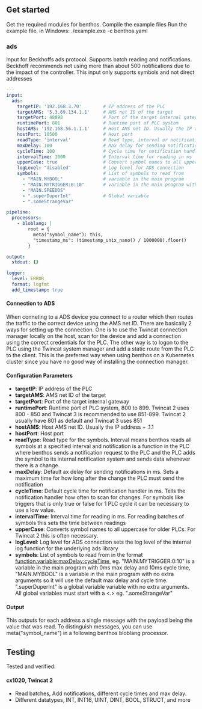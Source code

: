 ## Get started
Get the required modules for benthos.
Compile the example files
Run the example file. in Windows: 
./example.exe -c benthos.yaml 


### ads
Input for Beckhoffs ads protocol. Supports batch reading and notifications.
Beckhoff recommends not using more than about 500 notifications due to the impact of the controller.
This input only supports symbols and not direct addresses

```yaml
---
input:
  ads:
    targetIP: '192.168.3.70'        # IP address of the PLC
    targetAMS: '5.3.69.134.1.1'     # AMS net ID of the target
    targetPort: 48898               # Port of the target internal gateway
    runtimePort: 801                # Runtime port of PLC system
    hostAMS: '192.168.56.1.1.1'     # Host AMS net ID. Usually the IP address + .1.1
    hostPort: 10500                 # Host port
    readType: 'interval'            # Read type, interval or notification
    maxDelay: 100                   # Max delay for sending notifications in ms
    cycleTime: 100                  # Cycle time for notification handler in ms
    intervalTime: 1000              # Interval time for reading in ms
    upperCase: true                 # Convert symbol names to all uppercase for older PLCS
    logLevel: "disabled"            # Log level for ADS connection
    symbols:                        # List of symbols to read from
      - "MAIN.MYBOOL"               # variable in the main program
      - "MAIN.MYTRIGGER:0:10"       # variable in the main program with 0ms max delay and 10ms cycleTime
      - "MAIN.SPEEDOS"  
      - ".superDuperInt"            # Global variable
      - ".someStrangeVar"

pipeline:
  processors:
    - bloblang: |
        root = {
          meta("symbol_name"): this,
          "timestamp_ms": (timestamp_unix_nano() / 1000000).floor()
        }

output:
  stdout: {}

logger:
  level: ERROR
  format: logfmt
  add_timestamp: true
  ```
#### Connection to ADS
When conneting to a ADS device you connect to a router which then routes the traffic to the correct device using the AMS net ID.
There are basically 2 ways for setting up the connection. One is to use the Twincat connection manager locally on the host, scan for the device and add a connection using the correct credentials for the PLC. The other way is to logon to the PLC using the Twincat system manager and add a static route from the PLC to the client. This is the preferred way when using benthos on a Kubernetes cluster since you have no good way of installing the connection manager.

  #### Configuration Parameters
- **targetIP**: IP address of the PLC
- **targetAMS**: AMS net ID of the target
- **targetPort**: Port of the target internal gateway
- **runtimePort**: Runtime port of PLC system,  800 to 899. Twincat 2 uses 800 - 850 and Twincat 3 is recommended to use 851-899. Twincat 2 usually have 801 as default and Twincat 3 uses 851
- **hostAMS**: Host AMS net ID. Usually the IP address + .1.1
- **hostPort**: Host port
- **readType**: Read type for the symbols. Interval means benthos reads all symbols at a specified interval and notification is a function in the PLC where benthos sends a notification request to the PLC and the PLC adds the symbol to its internal notification system and sends data whenever there is a change.
- **maxDelay**: Default ax delay for sending notifications in ms. Sets a maximum time for how long after the change the PLC must send the notification
- **cycleTime**: Default cycle time for notification handler in ms. Tells the notification handler how often to scan for changes. For symbols like triggers that is only true or false for 1 PLC cycle it can be necessary to use a low value.
- **intervalTime**: Interval time for reading in ms. For reading batches of symbols this sets the time between readings
- **upperCase**: Converts symbol names to all uppercase for older PLCs. For Twincat 2 this is often necessary.
- **logLevel**: Log level for ADS connection sets the log level of the internal log function for the underlying ads library
- **symbols**: List of symbols to read from in the format <function.variable:maxDelay:cycleTime>, eg. "MAIN.MYTRIGGER:0:10" is a variable in the main program with 0ms max delay and 10ms cycle time,  "MAIN.MYBOOL" is a variable in the main program with no extra arguments so it will use the default max delay and cycle time. ".superDuperInt" is a global variable variable with no extra arguments. All global variables must start with a <.> eg. ".someStrangeVar"

#### Output

This outputs for each address a single message with the payload being the value that was read. To distinguish messages, you can use meta("symbol_name") in a following benthos bloblang processor.

## Testing

Tested and verified:
#### cx1020, Twincat 2 
- Read batches, Add notifications, different cycle times and max delay.
- Different datatypes, INT, INT16, UINT, DINT, BOOL, STRUCT, and more

